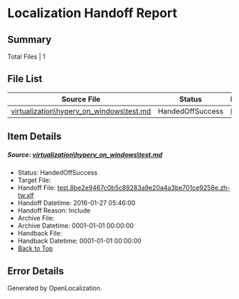 # <a name='report-top'></a> Localization Handoff Report

## Summary
 Total Files | 1

## File List
 Source File | Status | Details 
 ----------- | ------ | ------- 
 [virtualization\hyperv_on_windows\test.md](https://github.com/OpenLocalizationOrg/hyperVTest/blob/86dfa441d7a9fcc35eab7d110136707a0cffb482/virtualization/hyperv_on_windows/test.md) | HandedOffSuccess | [Details](#a04371dfc184446dade04e9e8795028ede684c8f177)

## Item Details
##### <a name='a04371dfc184446dade04e9e8795028ede684c8f177'></a> Source: [virtualization\hyperv_on_windows\test.md](https://github.com/OpenLocalizationOrg/hyperVTest/blob/86dfa441d7a9fcc35eab7d110136707a0cffb482/virtualization/hyperv_on_windows/test.md)
* Status: HandedOffSuccess
* Target File: 
* Handoff File: [test.8be2e9467c0b5c89283a9e20a4a3be701ce9258e.zh-tw.xlf](https://github.com/OpenLocalizationOrg/olhandoff/blob/8f0d83f974f19789112489afdeba4d7dbfa98b9e/ol-handoff/OpenLocalizationOrg/hyperVTest.zh-tw/live/test.8be2e9467c0b5c89283a9e20a4a3be701ce9258e.zh-tw.xlf)
* Handoff Datetime: 2016-01-27 05:46:00
* Handoff Reason: Include
* Archive File: 
* Archive Datetime: 0001-01-01 00:00:00
* Handback File: 
* Handback Datetime: 0001-01-01 00:00:00
* [Back to Top](#report-top)


## Error Details

Generated by OpenLocalization.
